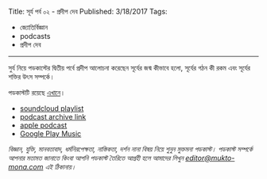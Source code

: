 Title: সূর্য পর্ব ০২ - প্রদীপ দেব
Published: 3/18/2017
Tags:
  - জ্যোতির্বিজ্ঞান
  - podcasts
  - প্রদীপ দেব
---

সুর্য নিয়ে পডকাস্টের দ্বিতীয় পর্বে প্রদীপ আলোচনা করেছেন সূর্যের জন্ম কীভাবে হলো, সূর্যের গঠন কী রকম এবং সূর্যের শক্তির উৎস সম্পর্কে।

পডকাস্টটি রয়েছে [এখানে](https://drive.google.com/open?id=1KxLh_QkrAC8lWeN9Cq_4T-to1AoGpcNn)।

- [soundcloud playlist](https://soundcloud.com/mukto-mona)
- [podcast archive link](http://web.archive.org/web/20191023151006/http://podcast.mukto-mona.com)
- [apple podcast](https://podcasts.apple.com/us/podcast/id1212085883)
- [Google Play Music](https://play.google.com/music/listen#/ps/Izc4javhi5igs66olhdfex42cxa)

_বিজ্ঞান, যুক্তি, মানবতাবাদ, ধর্মনিরপেক্ষতা, নাস্তিকতা, দর্শন নানা বিষয় নিয়ে শুনুন মুক্তমনা পডকাস্ট। পডকাস্ট সম্পর্কে আপনার মতামত জানাতে কিংবা আপনি পডকাস্ট তৈরিতে আগ্রহী হলে আমাদের লিখুন editor@mukto-mona.com এই ঠিকানায়।_